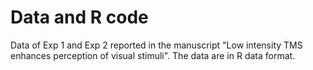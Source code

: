 Data and R code
=================
Data of Exp 1 and Exp 2 reported in the manuscript "Low intensity TMS enhances perception of visual stimuli". The data are in R data format.
